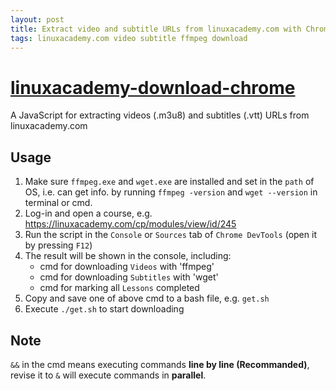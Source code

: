 ```yaml
---
layout: post
title: Extract video and subtitle URLs from linuxacademy.com with Chrome DevTools + ffmpeg + wget
tags: linuxacademy.com video subtitle ffmpeg download
---
```


# [linuxacademy-download-chrome](https://github.com/neotan/linuxacademy-download-chrome)
A JavaScript for extracting videos (.m3u8) and subtitles (.vtt) URLs from linuxacademy.com

## Usage

1. Make sure `ffmpeg.exe` and `wget.exe` are installed and set in the `path` of OS, i.e. can get info. by running `ffmpeg -version` and `wget --version` in terminal or cmd.
1. Log-in and open a course, e.g. https://linuxacademy.com/cp/modules/view/id/245
1. Run the script in the `Console` or `Sources` tab of `Chrome DevTools` (open it by pressing `F12`)
1. The result will be shown in the console, including: 
    * cmd for downloading `Videos` with 'ffmpeg'
    * cmd for downloading `Subtitles` with 'wget'
    * cmd for marking all `Lessons` completed
1. Copy and save one of above cmd to a bash file, e.g. `get.sh`
1. Execute `./get.sh` to start downloading

## Note
`&&` in the cmd means executing commands **line by line (Recommanded)**, revise it to `&` will execute commands in **parallel**.  

